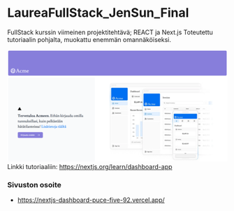 # LaureaFullStack_JenSun_Final
FullStack kurssin viimeinen projektitehtävä; REACT ja Next.js 
Toteutettu tutoriaalin pohjalta, muokattu enemmän omannäköiseksi.

![BANNER](/screenshots/banner.png) 
Linkki tutoriaaliin: https://nextjs.org/learn/dashboard-app 

### Sivuston osoite
- https://nextjs-dashboard-puce-five-92.vercel.app/